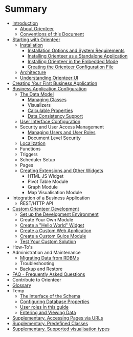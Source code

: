 # Summary

* [Introduction](README.md)
   * [About Orienteer](about_orienteer.md)
   * [Conventions of this Document](conventions_of_this_document.md)
* [Starting with Orienteer](getting_started.md)
   * [Installation](installation.md)
       * [Installation Options and System Requirements](installation_options_and_system_requirements.md)
       * [Installing Orienteer as a Standalone Application](installing_as_a_standalone_application.md)
       * [Installing Orienteer in the Embedded Mode](installing_orienteer_in_the_embedded_mode.md)
       * [Creating the Orienteer Configuration File](editing_the_orienteer_configuration_file.md)
   * [Architecture](architecture.md)
   * [Understanding Orienteer UI](understanding_orienteer_ui.md)
* [Creating Your First Business Application](creating_your_first_business_application.md)
* [Business Application Configuration](business_application_configuration.md)
   * [The Data Model](creating_and_managing_the_data_model.md)
       * [Managing Classes](initial_data_model_configuration.md)
       * Visualizers
       * [Calculable Properties](adding_calculable_properties.md)
       * [Data Consistency Support](data_consistency_support.md)
   * [User Interface Configuration](user_interface_configuration.md)
   * Security and User Access Management
       * [Managing Users and User Roles](managing_users.md)
       * Document Level Security
   * [Localization](localization.md)
   * Functions
   * Triggers
   * Scheduler Setup
   * Pages
   * [Creating Extensions and Other Widgets](creating_extensions_and_other_widgets.md)
       * HTML JS Widget
       * Pivot Table Module
       * Graph Module
       * Map Visualisation Module
* Integration of a Business Application
   * REST/HTTP API
* [Custom Orienteer Development](custom_orienteer_development.md)
   * [Set up the Development Environment](the_setup_of_development_environment.md)
   * Create Your Own Module
   * [Create a "Hello World" Widget](create_a_hello_world_widget.md)
   * [Create a Custom Web Application](create_a_custom_web_application.md)
   * [Create a Custom Guice Module](creating_your_custom_guice_module.md)
   * [Test Your Custom Solution](testing_your_solution.md)
* How-To's
* Administration and Maintenance
   * [Migrating Data from RDBMs](migrating_data_from_rdbms.md)
   * Troubleshooting
   * Backup and Restore
* [FAQ - Frequently Asked Questions](faq.md)
* Contribute to Orienteer
* [Glossary](GLOSSARY.md)
* Temp
   * [The Interface of the Schema](the_interface_of_the_schema.md)
   * [Configuring Database Properties](creating_a_database_and_configuring_its_properties.md)
   * [User roles in this guide](user_roles_in_this_guide.md)
   * [Entering and Viewing Data](entering_data_to_the_database.md)
* [Supplementary. Accessing Pages via URLs](special_urls.md)
* [Supplementary. Predefined Classes](supplementary_predefined_classes.md)
* [Supplementary. Supported visualisation types](supplementary_supported_visualisation_types.md)


